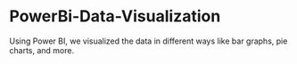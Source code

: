 # PowerBi-Data-Visualization
Using Power BI, we visualized the data in different ways like bar graphs, pie charts, and more.

